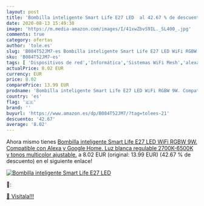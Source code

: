 ```yaml
---
layout: post
title: 'Bombilla inteligente Smart Life E27 LED  al 42.67 % de descuento'
date: 2020-08-13 15:49:38
image: 'https://m.media-amazon.com/images/I/41xwZbvS9IL._SL400_.jpg'
comments: true
category: ofertas
author: 'tole.es'
slug: 'B084T52JM7-es Bombilla inteligente Smart Life E27 LED WiFi RGBW 9W....'
sku: 'B084T52JM7-es'
tags: [ 'Dispositivos de red','Informática','Sistemas WiFi Mesh','alexa','google','home', ]
actualPrice: 8.02 EUR
currency: EUR
price: 8.02
comparePrice: 13.99 EUR
prodname: 'Bombilla inteligente Smart Life E27 LED WiFi RGBW 9W. Compatible con Alexa y Google Home. Luz blanca regulable 2700K-6500K y tonos multicolor ajustable.'
country: 'es'
flag: '🇪🇸'
brand: ''
buyurl: 'https://www.amazon.es/dp/B084T52JM7/?tag=tolees-21'
descuento: '42.67'
average: '8.02'
---
```


Ahora mismo tienes [Bombilla inteligente Smart Life E27 LED WiFi RGBW 9W. Compatible con Alexa y Google Home. Luz blanca regulable 2700K-6500K y tonos multicolor ajustable.](https://www.amazon.es/dp/B084T52JM7/?tag=tolees-21) a 8.02 EUR (original: 13.99 EUR) (42.67 %  de descuento) en el siguiente enlace!

[![Bombilla inteligente Smart Life E27 LED ](https://m.media-amazon.com/images/I/41xwZbvS9IL._SL400_.jpg)](https://www.amazon.es/dp/B084T52JM7/?tag=tolees-21)

🔎:


[🛒 Visítala!!!](https://www.amazon.es/dp/B084T52JM7/?tag=tolees-21)
